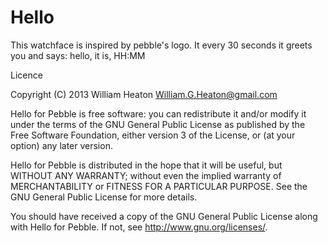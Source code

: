 Hello
===========

This watchface is inspired by pebble's logo.  It every 30 seconds it greets you and says: hello, it is, HH:MM


Licence

Copyright (C) 2013 William Heaton <William.G.Heaton@gmail.com>

Hello for Pebble is free software: you can redistribute it and/or modify it under the terms of the GNU General Public License as published by the Free Software Foundation, either version 3 of the License, or (at your option) any later version.

Hello for Pebble is distributed in the hope that it will be useful, but WITHOUT ANY WARRANTY; without even the implied warranty of MERCHANTABILITY or FITNESS FOR A PARTICULAR PURPOSE. See the GNU General Public License for more details.

You should have received a copy of the GNU General Public License along with Hello for Pebble. If not, see http://www.gnu.org/licenses/.

